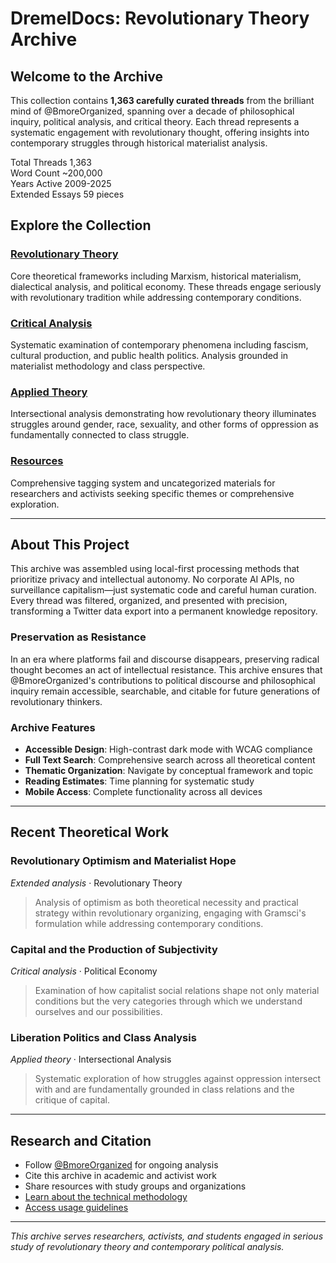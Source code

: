 # DremelDocs: Revolutionary Theory Archive

## Welcome to the Archive

This collection contains **1,363 carefully curated threads** from the brilliant mind of @BmoreOrganized, spanning over a decade of philosophical inquiry, political analysis, and critical theory. Each thread represents a systematic engagement with revolutionary thought, offering insights into contemporary struggles through historical materialist analysis.

<div class="thread-metadata">
  <div class="metadata-item">
    <span class="metadata-label">Total Threads</span>
    <span class="metadata-value">1,363</span>
  </div>
  <div class="metadata-item">
    <span class="metadata-label">Word Count</span>
    <span class="metadata-value">~200,000</span>
  </div>
  <div class="metadata-item">
    <span class="metadata-label">Years Active</span>
    <span class="metadata-value">2009-2025</span>
  </div>
  <div class="metadata-item">
    <span class="metadata-label">Extended Essays</span>
    <span class="metadata-value">59 pieces</span>
  </div>
</div>

## Explore the Collection

### [Revolutionary Theory](/themes/)
Core theoretical frameworks including Marxism, historical materialism, dialectical analysis, and political economy. These threads engage seriously with revolutionary tradition while addressing contemporary conditions.

### [Critical Analysis](/analysis/)
Systematic examination of contemporary phenomena including fascism, cultural production, and public health politics. Analysis grounded in materialist methodology and class perspective.

### [Applied Theory](/intersectional/)
Intersectional analysis demonstrating how revolutionary theory illuminates struggles around gender, race, sexuality, and other forms of oppression as fundamentally connected to class struggle.

### [Resources](/tags/)
Comprehensive tagging system and uncategorized materials for researchers and activists seeking specific themes or comprehensive exploration.

---

## About This Project

This archive was assembled using local-first processing methods that prioritize privacy and intellectual autonomy. No corporate AI APIs, no surveillance capitalism—just systematic code and careful human curation. Every thread was filtered, organized, and presented with precision, transforming a Twitter data export into a permanent knowledge repository.

### Preservation as Resistance

In an era where platforms fail and discourse disappears, preserving radical thought becomes an act of intellectual resistance. This archive ensures that @BmoreOrganized's contributions to political discourse and philosophical inquiry remain accessible, searchable, and citable for future generations of revolutionary thinkers.

### Archive Features

- **Accessible Design**: High-contrast dark mode with WCAG compliance
- **Full Text Search**: Comprehensive search across all theoretical content
- **Thematic Organization**: Navigate by conceptual framework and topic
- **Reading Estimates**: Time planning for systematic study
- **Mobile Access**: Complete functionality across all devices

---

## Recent Theoretical Work

### Revolutionary Optimism and Materialist Hope
*Extended analysis* · Revolutionary Theory

> Analysis of optimism as both theoretical necessity and practical strategy within revolutionary organizing, engaging with Gramsci's formulation while addressing contemporary conditions.

### Capital and the Production of Subjectivity
*Critical analysis* · Political Economy

> Examination of how capitalist social relations shape not only material conditions but the very categories through which we understand ourselves and our possibilities.

### Liberation Politics and Class Analysis
*Applied theory* · Intersectional Analysis

> Systematic exploration of how struggles against oppression intersect with and are fundamentally grounded in class relations and the critique of capital.

---

## Research and Citation

- Follow [@BmoreOrganized](https://twitter.com/BmoreOrganized) for ongoing analysis
- Cite this archive in academic and activist work
- Share resources with study groups and organizations
- [Learn about the technical methodology](/about/ai-collaboration/)
- [Access usage guidelines](/about/usage/)

---

*This archive serves researchers, activists, and students engaged in serious study of revolutionary theory and contemporary political analysis.*